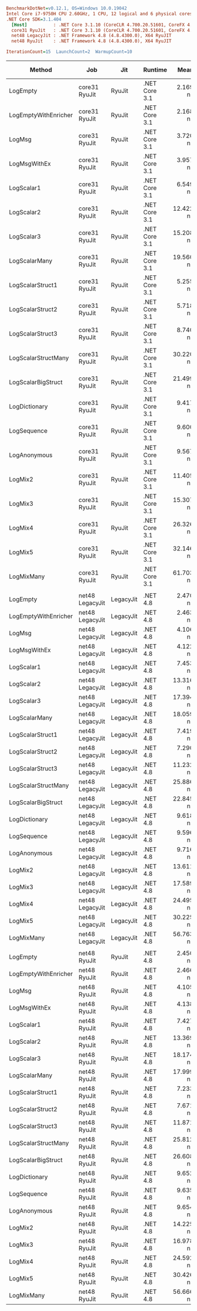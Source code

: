 ``` ini

BenchmarkDotNet=v0.12.1, OS=Windows 10.0.19042
Intel Core i7-9750H CPU 2.60GHz, 1 CPU, 12 logical and 6 physical cores
.NET Core SDK=3.1.404
  [Host]          : .NET Core 3.1.10 (CoreCLR 4.700.20.51601, CoreFX 4.700.20.51901), X64 RyuJIT
  core31 RyuJit   : .NET Core 3.1.10 (CoreCLR 4.700.20.51601, CoreFX 4.700.20.51901), X64 RyuJIT
  net48 LegacyJit : .NET Framework 4.8 (4.8.4300.0), X64 RyuJIT
  net48 RyuJit    : .NET Framework 4.8 (4.8.4300.0), X64 RyuJIT

IterationCount=15  LaunchCount=2  WarmupCount=10  

```
|               Method |             Job |       Jit |       Runtime |      Mean |     Error |    StdDev |    Median | Ratio | RatioSD |  Gen 0 | Gen 1 | Gen 2 | Allocated |
|--------------------- |---------------- |---------- |-------------- |----------:|----------:|----------:|----------:|------:|--------:|-------:|------:|------:|----------:|
|             LogEmpty |   core31 RyuJit |    RyuJit | .NET Core 3.1 |  2.169 ns | 0.0165 ns | 0.0247 ns |  2.172 ns |  1.00 |    0.00 |      - |     - |     - |         - |
| LogEmptyWithEnricher |   core31 RyuJit |    RyuJit | .NET Core 3.1 |  2.168 ns | 0.0200 ns | 0.0300 ns |  2.177 ns |  1.00 |    0.02 |      - |     - |     - |         - |
|               LogMsg |   core31 RyuJit |    RyuJit | .NET Core 3.1 |  3.720 ns | 0.0254 ns | 0.0373 ns |  3.717 ns |  1.71 |    0.03 |      - |     - |     - |         - |
|         LogMsgWithEx |   core31 RyuJit |    RyuJit | .NET Core 3.1 |  3.957 ns | 0.2088 ns | 0.3125 ns |  3.969 ns |  1.83 |    0.15 |      - |     - |     - |         - |
|           LogScalar1 |   core31 RyuJit |    RyuJit | .NET Core 3.1 |  6.549 ns | 0.1247 ns | 0.1867 ns |  6.556 ns |  3.02 |    0.10 |      - |     - |     - |         - |
|           LogScalar2 |   core31 RyuJit |    RyuJit | .NET Core 3.1 | 12.422 ns | 0.6690 ns | 1.0013 ns | 12.401 ns |  5.73 |    0.46 |      - |     - |     - |         - |
|           LogScalar3 |   core31 RyuJit |    RyuJit | .NET Core 3.1 | 15.208 ns | 0.3912 ns | 0.5855 ns | 14.976 ns |  7.01 |    0.30 |      - |     - |     - |         - |
|        LogScalarMany |   core31 RyuJit |    RyuJit | .NET Core 3.1 | 19.560 ns | 0.2012 ns | 0.3011 ns | 19.612 ns |  9.02 |    0.18 | 0.0089 |     - |     - |      56 B |
|     LogScalarStruct1 |   core31 RyuJit |    RyuJit | .NET Core 3.1 |  5.255 ns | 0.0374 ns | 0.0549 ns |  5.263 ns |  2.42 |    0.04 |      - |     - |     - |         - |
|     LogScalarStruct2 |   core31 RyuJit |    RyuJit | .NET Core 3.1 |  5.718 ns | 0.0418 ns | 0.0626 ns |  5.711 ns |  2.64 |    0.05 |      - |     - |     - |         - |
|     LogScalarStruct3 |   core31 RyuJit |    RyuJit | .NET Core 3.1 |  8.740 ns | 0.1478 ns | 0.2167 ns |  8.824 ns |  4.03 |    0.11 |      - |     - |     - |         - |
|  LogScalarStructMany |   core31 RyuJit |    RyuJit | .NET Core 3.1 | 30.220 ns | 0.8338 ns | 1.2480 ns | 30.216 ns | 13.94 |    0.62 | 0.0242 |     - |     - |     152 B |
|   LogScalarBigStruct |   core31 RyuJit |    RyuJit | .NET Core 3.1 | 21.499 ns | 0.3548 ns | 0.5311 ns | 21.487 ns |  9.91 |    0.26 |      - |     - |     - |         - |
|        LogDictionary |   core31 RyuJit |    RyuJit | .NET Core 3.1 |  9.417 ns | 0.1471 ns | 0.2202 ns |  9.467 ns |  4.34 |    0.12 | 0.0051 |     - |     - |      32 B |
|          LogSequence |   core31 RyuJit |    RyuJit | .NET Core 3.1 |  9.600 ns | 0.1175 ns | 0.1685 ns |  9.575 ns |  4.43 |    0.10 | 0.0051 |     - |     - |      32 B |
|         LogAnonymous |   core31 RyuJit |    RyuJit | .NET Core 3.1 |  9.567 ns | 0.1395 ns | 0.2089 ns |  9.614 ns |  4.41 |    0.11 | 0.0051 |     - |     - |      32 B |
|              LogMix2 |   core31 RyuJit |    RyuJit | .NET Core 3.1 | 11.405 ns | 0.0849 ns | 0.1190 ns | 11.411 ns |  5.26 |    0.09 |      - |     - |     - |         - |
|              LogMix3 |   core31 RyuJit |    RyuJit | .NET Core 3.1 | 15.307 ns | 0.3812 ns | 0.5706 ns | 15.324 ns |  7.06 |    0.29 |      - |     - |     - |         - |
|              LogMix4 |   core31 RyuJit |    RyuJit | .NET Core 3.1 | 26.326 ns | 0.1659 ns | 0.2380 ns | 26.391 ns | 12.14 |    0.18 | 0.0217 |     - |     - |     136 B |
|              LogMix5 |   core31 RyuJit |    RyuJit | .NET Core 3.1 | 32.146 ns | 0.4044 ns | 0.6053 ns | 32.159 ns | 14.82 |    0.33 | 0.0268 |     - |     - |     168 B |
|           LogMixMany |   core31 RyuJit |    RyuJit | .NET Core 3.1 | 61.703 ns | 0.8723 ns | 1.3057 ns | 61.770 ns | 28.45 |    0.60 | 0.0446 |     - |     - |     280 B |
|                      |                 |           |               |           |           |           |           |       |         |        |       |       |           |
|             LogEmpty | net48 LegacyJit | LegacyJit |      .NET 4.8 |  2.470 ns | 0.0463 ns | 0.0692 ns |  2.461 ns |  1.00 |    0.00 |      - |     - |     - |         - |
| LogEmptyWithEnricher | net48 LegacyJit | LegacyJit |      .NET 4.8 |  2.463 ns | 0.0352 ns | 0.0526 ns |  2.447 ns |  1.00 |    0.04 |      - |     - |     - |         - |
|               LogMsg | net48 LegacyJit | LegacyJit |      .NET 4.8 |  4.106 ns | 0.0431 ns | 0.0645 ns |  4.111 ns |  1.66 |    0.05 |      - |     - |     - |         - |
|         LogMsgWithEx | net48 LegacyJit | LegacyJit |      .NET 4.8 |  4.122 ns | 0.0410 ns | 0.0614 ns |  4.125 ns |  1.67 |    0.06 |      - |     - |     - |         - |
|           LogScalar1 | net48 LegacyJit | LegacyJit |      .NET 4.8 |  7.453 ns | 0.0685 ns | 0.1025 ns |  7.430 ns |  3.02 |    0.09 |      - |     - |     - |         - |
|           LogScalar2 | net48 LegacyJit | LegacyJit |      .NET 4.8 | 13.316 ns | 0.1136 ns | 0.1700 ns | 13.312 ns |  5.39 |    0.13 |      - |     - |     - |         - |
|           LogScalar3 | net48 LegacyJit | LegacyJit |      .NET 4.8 | 17.394 ns | 0.1641 ns | 0.2456 ns | 17.381 ns |  7.05 |    0.22 |      - |     - |     - |         - |
|        LogScalarMany | net48 LegacyJit | LegacyJit |      .NET 4.8 | 18.059 ns | 0.2010 ns | 0.3009 ns | 18.022 ns |  7.32 |    0.22 | 0.0089 |     - |     - |      56 B |
|     LogScalarStruct1 | net48 LegacyJit | LegacyJit |      .NET 4.8 |  7.419 ns | 0.2045 ns | 0.3061 ns |  7.427 ns |  3.01 |    0.15 |      - |     - |     - |         - |
|     LogScalarStruct2 | net48 LegacyJit | LegacyJit |      .NET 4.8 |  7.290 ns | 0.0983 ns | 0.1472 ns |  7.251 ns |  2.95 |    0.11 |      - |     - |     - |         - |
|     LogScalarStruct3 | net48 LegacyJit | LegacyJit |      .NET 4.8 | 11.232 ns | 0.0882 ns | 0.1321 ns | 11.228 ns |  4.55 |    0.16 |      - |     - |     - |         - |
|  LogScalarStructMany | net48 LegacyJit | LegacyJit |      .NET 4.8 | 25.886 ns | 0.1913 ns | 0.2863 ns | 25.934 ns | 10.49 |    0.36 | 0.0242 |     - |     - |     152 B |
|   LogScalarBigStruct | net48 LegacyJit | LegacyJit |      .NET 4.8 | 22.845 ns | 0.1506 ns | 0.2208 ns | 22.901 ns |  9.25 |    0.27 |      - |     - |     - |         - |
|        LogDictionary | net48 LegacyJit | LegacyJit |      .NET 4.8 |  9.618 ns | 0.1258 ns | 0.1882 ns |  9.630 ns |  3.90 |    0.13 | 0.0051 |     - |     - |      32 B |
|          LogSequence | net48 LegacyJit | LegacyJit |      .NET 4.8 |  9.596 ns | 0.1022 ns | 0.1530 ns |  9.575 ns |  3.89 |    0.11 | 0.0051 |     - |     - |      32 B |
|         LogAnonymous | net48 LegacyJit | LegacyJit |      .NET 4.8 |  9.716 ns | 0.1030 ns | 0.1510 ns |  9.668 ns |  3.94 |    0.12 | 0.0051 |     - |     - |      32 B |
|              LogMix2 | net48 LegacyJit | LegacyJit |      .NET 4.8 | 13.611 ns | 0.2099 ns | 0.3077 ns | 13.530 ns |  5.51 |    0.23 |      - |     - |     - |         - |
|              LogMix3 | net48 LegacyJit | LegacyJit |      .NET 4.8 | 17.589 ns | 0.3773 ns | 0.5648 ns | 17.597 ns |  7.13 |    0.28 |      - |     - |     - |         - |
|              LogMix4 | net48 LegacyJit | LegacyJit |      .NET 4.8 | 24.495 ns | 0.2028 ns | 0.3035 ns | 24.593 ns |  9.92 |    0.25 | 0.0217 |     - |     - |     136 B |
|              LogMix5 | net48 LegacyJit | LegacyJit |      .NET 4.8 | 30.225 ns | 0.4019 ns | 0.6016 ns | 30.163 ns | 12.25 |    0.42 | 0.0268 |     - |     - |     168 B |
|           LogMixMany | net48 LegacyJit | LegacyJit |      .NET 4.8 | 56.763 ns | 0.3181 ns | 0.4761 ns | 56.744 ns | 23.00 |    0.63 | 0.0446 |     - |     - |     281 B |
|                      |                 |           |               |           |           |           |           |       |         |        |       |       |           |
|             LogEmpty |    net48 RyuJit |    RyuJit |      .NET 4.8 |  2.450 ns | 0.0324 ns | 0.0485 ns |  2.441 ns |  1.00 |    0.00 |      - |     - |     - |         - |
| LogEmptyWithEnricher |    net48 RyuJit |    RyuJit |      .NET 4.8 |  2.466 ns | 0.0409 ns | 0.0613 ns |  2.461 ns |  1.01 |    0.02 |      - |     - |     - |         - |
|               LogMsg |    net48 RyuJit |    RyuJit |      .NET 4.8 |  4.105 ns | 0.0458 ns | 0.0685 ns |  4.114 ns |  1.68 |    0.04 |      - |     - |     - |         - |
|         LogMsgWithEx |    net48 RyuJit |    RyuJit |      .NET 4.8 |  4.138 ns | 0.0330 ns | 0.0483 ns |  4.155 ns |  1.69 |    0.04 |      - |     - |     - |         - |
|           LogScalar1 |    net48 RyuJit |    RyuJit |      .NET 4.8 |  7.427 ns | 0.0704 ns | 0.1054 ns |  7.392 ns |  3.03 |    0.07 |      - |     - |     - |         - |
|           LogScalar2 |    net48 RyuJit |    RyuJit |      .NET 4.8 | 13.369 ns | 0.1267 ns | 0.1857 ns | 13.392 ns |  5.45 |    0.10 |      - |     - |     - |         - |
|           LogScalar3 |    net48 RyuJit |    RyuJit |      .NET 4.8 | 18.174 ns | 0.1475 ns | 0.2208 ns | 18.183 ns |  7.42 |    0.19 |      - |     - |     - |         - |
|        LogScalarMany |    net48 RyuJit |    RyuJit |      .NET 4.8 | 17.999 ns | 0.1920 ns | 0.2874 ns | 17.925 ns |  7.35 |    0.16 | 0.0089 |     - |     - |      56 B |
|     LogScalarStruct1 |    net48 RyuJit |    RyuJit |      .NET 4.8 |  7.233 ns | 0.0941 ns | 0.1408 ns |  7.234 ns |  2.95 |    0.08 |      - |     - |     - |         - |
|     LogScalarStruct2 |    net48 RyuJit |    RyuJit |      .NET 4.8 |  7.671 ns | 0.1715 ns | 0.2566 ns |  7.718 ns |  3.13 |    0.11 |      - |     - |     - |         - |
|     LogScalarStruct3 |    net48 RyuJit |    RyuJit |      .NET 4.8 | 11.871 ns | 0.4410 ns | 0.6601 ns | 11.883 ns |  4.84 |    0.25 |      - |     - |     - |         - |
|  LogScalarStructMany |    net48 RyuJit |    RyuJit |      .NET 4.8 | 25.812 ns | 0.1719 ns | 0.2573 ns | 25.839 ns | 10.54 |    0.18 | 0.0242 |     - |     - |     152 B |
|   LogScalarBigStruct |    net48 RyuJit |    RyuJit |      .NET 4.8 | 26.608 ns | 2.5493 ns | 3.8157 ns | 26.578 ns | 10.86 |    1.51 |      - |     - |     - |         - |
|        LogDictionary |    net48 RyuJit |    RyuJit |      .NET 4.8 |  9.652 ns | 0.1358 ns | 0.2033 ns |  9.691 ns |  3.94 |    0.11 | 0.0051 |     - |     - |      32 B |
|          LogSequence |    net48 RyuJit |    RyuJit |      .NET 4.8 |  9.635 ns | 0.1276 ns | 0.1911 ns |  9.673 ns |  3.93 |    0.12 | 0.0051 |     - |     - |      32 B |
|         LogAnonymous |    net48 RyuJit |    RyuJit |      .NET 4.8 |  9.654 ns | 0.0889 ns | 0.1331 ns |  9.619 ns |  3.94 |    0.09 | 0.0051 |     - |     - |      32 B |
|              LogMix2 |    net48 RyuJit |    RyuJit |      .NET 4.8 | 14.225 ns | 0.4777 ns | 0.7003 ns | 13.728 ns |  5.81 |    0.34 |      - |     - |     - |         - |
|              LogMix3 |    net48 RyuJit |    RyuJit |      .NET 4.8 | 16.978 ns | 0.1527 ns | 0.2238 ns | 16.976 ns |  6.93 |    0.16 |      - |     - |     - |         - |
|              LogMix4 |    net48 RyuJit |    RyuJit |      .NET 4.8 | 24.592 ns | 0.1855 ns | 0.2776 ns | 24.618 ns | 10.04 |    0.27 | 0.0217 |     - |     - |     136 B |
|              LogMix5 |    net48 RyuJit |    RyuJit |      .NET 4.8 | 30.426 ns | 0.4216 ns | 0.6311 ns | 30.416 ns | 12.42 |    0.44 | 0.0268 |     - |     - |     168 B |
|           LogMixMany |    net48 RyuJit |    RyuJit |      .NET 4.8 | 56.666 ns | 0.3797 ns | 0.5684 ns | 56.650 ns | 23.13 |    0.53 | 0.0446 |     - |     - |     281 B |
